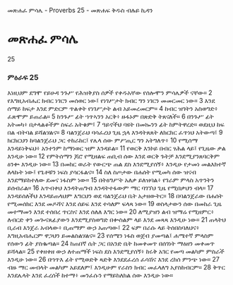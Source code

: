 ﻿
 መጽሐፈ ምሳሌ - Proverbs 25 - መጽሐፍ ቅዱስ ብሉይ ኪዳን
# መጽሐፈ ምሳሌ
25
### ምዕራፍ 25
 እነዚህም ደግሞ የይሁዳ ንጉሥ የሕዝቅያስ ሰዎች የቀዱአቸው የሰሎሞን ምሳሌዎች ናቸው።
2  የእግዚአብሔር ክብር ነገርን መሰወር ነው፤ የነገሥታት ክብር ግን ነገርን መመርመር ነው።
3  እንደ ሰማይ ከፍታ እንደ ምድርም ጥልቀት የነገሥታት ልብ አይመረመርም።
4  ከብር ዝገትን አስወግድ፥ ፈጽሞም ይጠራል።
5  ከንጉሥ ፊት ኀጥኣንን አርቅ፥ ዙፋኑም በጽድቅ ትጸናለች።
6  በንጉሥ ፊት አትመካ፥ በታላልቆችም ስፍራ አትቁም፤
7  ዓይኖችህ ባዩት በመኰንን ፊት ከምትዋረድ። ወደዚህ ከፍ በል ብትባል ይሻልሃልና።
8  ባልንጀራህ ባሳፈረህ ጊዜ ኋላ እንዳትጸጸት ለክርክር ፈጥነህ አትውጣ፤
9  ክርክርህን ከባልንጀራህ ጋር ተከራከር፤ የሌላ ሰው ምሥጢር ግን አትግለጥ፥
10  የሚሰማ እንዳይነቅፍህ፥ አንተንም ከማነወር ዝም እንዳይል።
11  የወርቅ እንኮይ በብር ፃሕል ላይ፤ የጊዜው ቃል እንዲሁ ነው።
12  የምትሰማን ጆሮ የሚዘልፍ ጠቢብ ሰው እንደ ወርቅ ጉትቻ እንደሚያንጸባርቅም ዕንቍ እንዲሁ ነው።
13  በመከር ወራት የውርጭ ጠል ደስ እንደሚያሰኝ፥ እንዲሁ የታመነ መልእክተኛ ለላኩት ነው፤ የጌቶቹን ነፍስ ያሳርፋልና።
14  ስለ ስጦታው በሐሰት የሚመካ ሰው ዝናብ እንደማይከተለው ደመና ነፋስም ነው።
15  በትዕግሥት አለቃ ይለዝባል፥ የገራም ምላስ አጥንትን ይሰብራል።
16  አጥብቀህ እንዳትጠግብ እንዳትተፋውም ማር ባገኘህ ጊዜ የሚበቃህን ብላ።
17  እንዳይሰለችህ እንዳይጠላህም እግርህን ወደ ባልንጀራህ ቤት አታዘውትር።
18  በባልንጀራው በሐሰት የሚመሰክር እንደ መዶሻና እንደ ሰይፍ እንደ ተሳለም ፍላጻ ነው።
19  ወስላታውን ሰው በመከራ ጊዜ መተማመን እንደ ተሰበረ ጥርስና እንደ ሰለለ እግር ነው።
20  ለሚያዝን ልብ ዝማሬ የሚዘምር፥ ለብርድ ቀን መጐናጸፊያውን እንደሚያስወግድ በቍስልም ላይ እንደ መጻጻ እንዲሁ ነው።
21  ጠላትህ ቢራብ እንጀራ አብላው፥ ቢጠማም ውኃ አጠጣው፤
22  ፍም በራሱ ላይ ትሰበስባለህና፥ እግዚአብሔርም ዋጋህን ይመልስልሃልና።
23  የሰሜን ነፋስ ወጀብ ያመጣል፤ ሐሜተኛ ምላስም የሰውን ፊት ያስቈጣል።
24  ከጠበኛ ሴት ጋር በአንድ ቤት ከመቀመጥ በሰገነት ማዕዘን መቀመጥ ይሻላል።
25  የቀዘቀዘ ውኃ ለተጠማች ነፍስ ደስ እንደሚያሰኝ፥ ከሩቅ አገር የመጣ መልካም ምስራች እንዲሁ ነው።
26  በኀጥእ ፊት የሚወድቅ ጻድቅ እንደደፈረሰ ፈሳሽና እንደ ረከሰ ምንጭ ነው።
27  ብዙ ማር መብላት መልካም አይደለም፤ እንዲሁም የራስን ክብር መፈላለግ አያስከብርም።
28  ቅጥር እንደሌላት እንደ ፈረሰች ከተማ፥ መንፈሱን የማይከለክል ሰው እንዲሁ ነው። 

